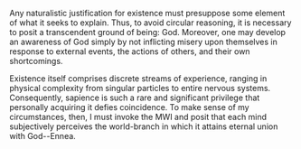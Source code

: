 Any naturalistic justification for existence must presuppose some element of what it seeks to explain. Thus, to avoid circular reasoning, it is necessary to posit a transcendent ground of being: God. Moreover, one may develop an awareness of God simply by not inflicting misery upon themselves in response to external events, the actions of others, and their own shortcomings.

Existence itself comprises discrete streams of experience, ranging in physical complexity from singular particles to entire nervous systems. Consequently, sapience is such a rare and significant privilege that personally acquiring it defies coincidence. To make sense of my circumstances, then, I must invoke the MWI and posit that each mind subjectively perceives the world-branch in which it attains eternal union with God--Ennea.
